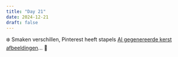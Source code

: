 ```yaml
---
title: "Day 21"
date: 2024-12-21
draft: false
---
```


❄️ Smaken verschillen, Pinterest heeft stapels [AI gegenereerde kerst afbeeldingen](https://nl.pinterest.com/36diana36/christmas-ai/)... 🎄
